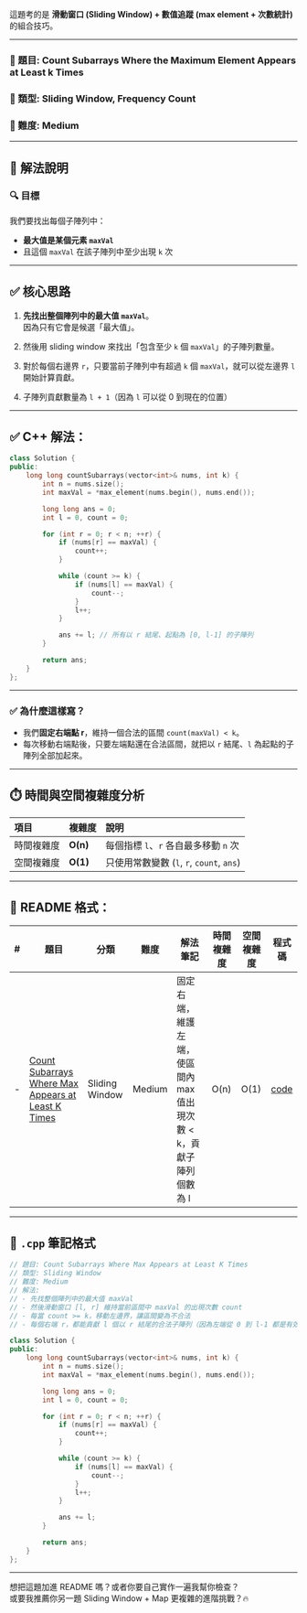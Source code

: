 這題考的是 **滑動窗口 (Sliding Window) + 數值追蹤 (max element + 次數統計)** 的組合技巧。

---

### 📘 題目: Count Subarrays Where the Maximum Element Appears at Least k Times  
### 📂 類型: Sliding Window, Frequency Count  
### 🧠 難度: Medium  
---

## 🧠 解法說明

### 🔍 目標
我們要找出每個子陣列中：
- **最大值是某個元素 `maxVal`**
- 且這個 `maxVal` 在該子陣列中至少出現 `k` 次

---

## ✅ 核心思路

1. **先找出整個陣列中的最大值 `maxVal`**。  
   因為只有它會是候選「最大值」。

2. 然後用 sliding window 來找出「包含至少 `k` 個 `maxVal`」的子陣列數量。

3. 對於每個右邊界 `r`，只要當前子陣列中有超過 `k` 個 `maxVal`，就可以從左邊界 `l` 開始計算貢獻。

4. 子陣列貢獻數量為 `l + 1`（因為 `l` 可以從 0 到現在的位置）

---

## ✅ C++ 解法：

```cpp
class Solution {
public:
    long long countSubarrays(vector<int>& nums, int k) {
        int n = nums.size();
        int maxVal = *max_element(nums.begin(), nums.end());

        long long ans = 0;
        int l = 0, count = 0;

        for (int r = 0; r < n; ++r) {
            if (nums[r] == maxVal) {
                count++;
            }

            while (count >= k) {
                if (nums[l] == maxVal) {
                    count--;
                }
                l++;
            }

            ans += l; // 所有以 r 結尾、起點為 [0, l-1] 的子陣列
        }

        return ans;
    }
};
```

---

### ✅ 為什麼這樣寫？

- 我們**固定右端點 r**，維持一個合法的區間 `count(maxVal) < k`。
- 每次移動右端點後，只要左端點還在合法區間，就把以 `r` 結尾、`l` 為起點的子陣列全部加起來。

---

## ⏱️ 時間與空間複雜度分析

| 項目 | 複雜度 | 說明 |
|:---|:---|:---|
| 時間複雜度 | **O(n)** | 每個指標 `l`、`r` 各自最多移動 `n` 次 |
| 空間複雜度 | **O(1)** | 只使用常數變數 (`l`, `r`, `count`, `ans`) |

---

## 🧩 README 格式：

| # | 題目 | 分類 | 難度 | 解法筆記 | 時間複雜度 | 空間複雜度 | 程式碼 |
|---|------|------|------|-----------|--------------|--------------|--------|
| - | [Count Subarrays Where Max Appears at Least K Times](https://leetcode.com/problems/count-subarrays-where-the-maximum-element-appears-at-least-k-times/) | Sliding Window | Medium | 固定右端，維護左端，使區間內 max 值出現次數 < k，貢獻子陣列個數為 l | O(n) | O(1) | [code](./sliding_window/xxxx_max_k_times_subarray.cpp) |

---

## 📄 `.cpp` 筆記格式

```cpp
// 題目: Count Subarrays Where Max Appears at Least K Times
// 類型: Sliding Window
// 難度: Medium
// 解法:
// - 先找整個陣列中的最大值 maxVal
// - 然後滑動窗口 [l, r] 維持當前區間中 maxVal 的出現次數 count
// - 每當 count >= k，移動左邊界，讓區間變為不合法
// - 每個右端 r，都能貢獻 l 個以 r 結尾的合法子陣列（因為左端從 0 到 l-1 都是有效起點）

class Solution {
public:
    long long countSubarrays(vector<int>& nums, int k) {
        int n = nums.size();
        int maxVal = *max_element(nums.begin(), nums.end());

        long long ans = 0;
        int l = 0, count = 0;

        for (int r = 0; r < n; ++r) {
            if (nums[r] == maxVal) {
                count++;
            }

            while (count >= k) {
                if (nums[l] == maxVal) {
                    count--;
                }
                l++;
            }

            ans += l;
        }

        return ans;
    }
};
```

---

想把這題加進 README 嗎？或者你要自己實作一遍我幫你檢查？  
或要我推薦你另一題 Sliding Window + Map 更複雜的進階挑戰？🔥